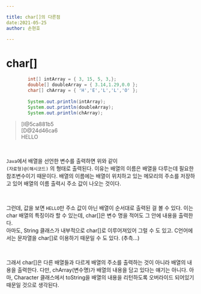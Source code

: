 ```yaml
---

title: char[]의 다른점
date:2021-05-25
author: 손현호

---
```


# char[]

```java
		int[] intArray = { 3, 15, 5, 3,};
		double[] doubleArray = { 3.14,1.29,0.0 };
		char[] chArray = { 'H','E','L','L','O' };
		
		System.out.println(intArray);
		System.out.println(doubleArray);
		System.out.println(chArray);
```
>[I@5ca881b5  
>[D@24d46ca6  
>HELLO
 
<br/>

`Java`에서 배열을 선언한 변수를 출력하면 위와 같이  
`(자료형)@(해시코드)` 의 형태로 출력된다. 이유는 배열의 이름은 배열을 다루는데 필요한 참조변수이기 때문이다. 배열의 이름에는 배열이 위치하고 있는 메모리의 주소를 저장하고 있어 배열의 이름 출력시 주소 값이 나오는 것이다.

</br>

그런데, 값을 보면 `HELLO`만 주소 값이 아닌 배열이 순서대로 출력된 걸 볼 수 있다. 이는 char 배열의 특징이라 할 수 있는데, char[]은 변수 명을 적어도 그 안에 내용을 출력한다.  
아마도, String 클래스가 내부적으로 char[]로 이루어져있어 그럴 수 도 있고. C언어에서는 문자열을 char[]로 이용하기 때문일 수 도 있다. (추측...)  

<br/>

그래서 char[]은 다른 배열들과 다르게 배열의 주소를 출력하는 것이 아니라 배열의 내용을 출력한다. 다만, chArray(변수명)가 배열의 내용을 담고 있다는 얘기는 아니다. 아마, Character 클래스에서 toString을 배열의 내용을 리턴하도록 오버라이드 되어있기 때문일 것으로 생각된다.
